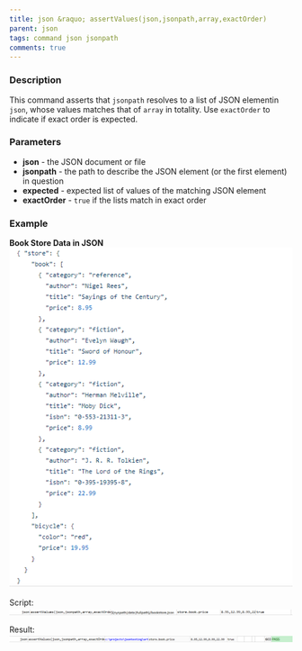 ```yaml
---
title: json &raquo; assertValues(json,jsonpath,array,exactOrder)
parent: json
tags: command json jsonpath
comments: true
---
```



### Description
This command asserts that `jsonpath` resolves to a list of JSON elementin `json`, whose values matches that of `array` 
in totality.  Use `exactOrder` to indicate if exact order is expected.


### Parameters
- **json** - the JSON document or file
- **jsonpath** \- the path to describe the JSON element (or the first element) in question
- **expected** \- expected list of values of the matching JSON element
- **exactOrder** \- `true` if the lists match in exact order


### Example
**Book Store Data in JSON**<br/>
![bookStoreData](image/bookStoreData.png)

Script:<br/>
![script](image/assertValues_01.png)

Result:<br/>
![output](image/assertValues_02.png)
